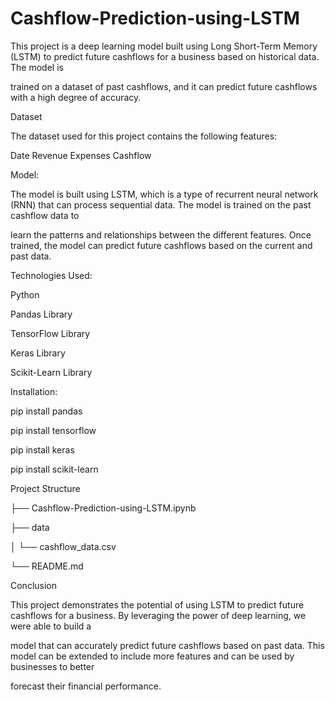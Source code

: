 # Cashflow-Prediction-using-LSTM

This project is a deep learning model built using Long Short-Term Memory (LSTM) to predict future cashflows for a business based on historical data. The model is 

trained on a dataset of past cashflows, and it can predict future cashflows with a high degree of accuracy.

Dataset

The dataset used for this project contains the following features:

Date
Revenue
Expenses
Cashflow

Model:

The model is built using LSTM, which is a type of recurrent neural network (RNN) that can process sequential data. The model is trained on the past cashflow data to 

learn the patterns and relationships between the different features. Once trained, the model can predict future cashflows based on the current and past data.

Technologies Used:

Python

Pandas Library

TensorFlow Library

Keras Library

Scikit-Learn Library

Installation:

pip install pandas

pip install tensorflow

pip install keras

pip install scikit-learn

Project Structure

├── Cashflow-Prediction-using-LSTM.ipynb

├── data

│   └── cashflow_data.csv

└── README.md

Conclusion

This project demonstrates the potential of using LSTM to predict future cashflows for a business. By leveraging the power of deep learning, we were able to build a 

model that can accurately predict future cashflows based on past data. This model can be extended to include more features and can be used by businesses to better 

forecast their financial performance.

